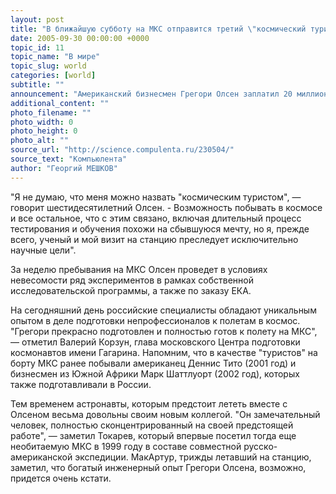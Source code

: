 ```yaml
---
layout: post
title: "В ближайшую субботу на МКС отправится третий \"космический турист\""
date: 2005-09-30 00:00:00 +0000
topic_id: 11
topic_name: "В мире"
topic_slug: world
categories: [world]
subtitle: ""
announcement: "Американский бизнесмен Грегори Олсен заплатил 20 миллионов долларов и прошел всю необходимую подготовку, чтобы в ближайшую субботу  полететь на МКС."
additional_content: ""
photo_filename: ""
photo_width: 0
photo_height: 0
photo_alt: ""
source_url: "http://science.compulenta.ru/230504/"
source_text: "Компьюлента"
author: "Георгий МЕШКОВ"
---
```

"Я не думаю, что меня можно назвать "космическим туристом", &mdash; говорит шестидесятилетний Олсен. - Возможность побывать в космосе и все остальное, что с этим связано, включая длительный процесс тестирования и обучения похожи на сбывшуюся мечту, но я, прежде всего, ученый и мой визит на станцию преследует исключительно научные цели".

За неделю пребывания на МКС Олсен проведет в условиях невесомости ряд экспериментов в рамках собственной исследовательской программы, а также по заказу ЕКА.

На сегодняшний день российские специалисты обладают уникальным опытом в деле подготовки непрофессионалов к полетам в космос. "Грегори прекрасно подготовлен и полностью готов к полету на МКС", &mdash; отметил Валерий Корзун, глава московского Центра подготовки космонавтов имени Гагарина. Напомним, что в качестве "туристов" на борту МКС ранее побывали американец Деннис Тито (2001 год) и бизнесмен из Южной Африки Марк Шаттлуорт (2002 год), которых также подготавливали в России.

Тем временем астронавты, которым предстоит лететь вместе с Олсеном весьма довольны своим новым коллегой. "Он замечательный человек, полностью сконцентрированный на своей предстоящей работе", &mdash; заметил Токарев, который впервые посетил тогда еще необитаемую МКС в 1999 году в составе совместной русско-американской экспедиции. МакАртур, трижды летавший на станцию, заметил, что богатый инженерный опыт Грегори Олсена, возможно, придется очень кстати.
